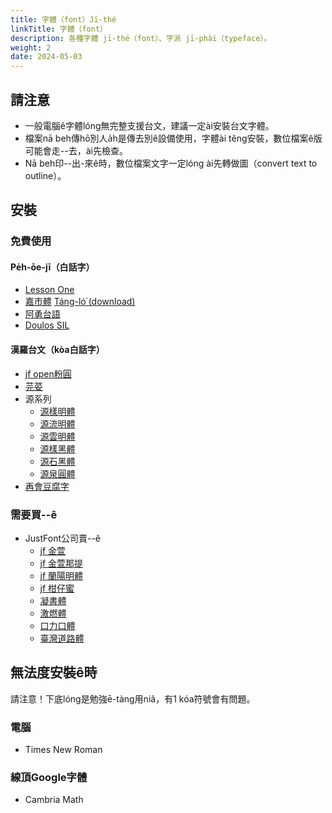 ```yaml
---
title: 字體（font）Jī-thé
linkTitle: 字體（font）
description: 各種字體 jī-thé（font）、字派 jī-phài（typeface）。
weight: 2
date: 2024-05-03
---
```


## 請注意

- 一般電腦ê字體lóng無完整支援台文，建議一定ài安裝台文字體。
- 檔案nā beh傳hō͘別人a̍h是傳去別ê設備使用，字體ài têng安裝，數位檔案ê版可能會走--去，ài先檢查。
- Nā beh印--出-來ê時，數位檔案文字一定lóng ài先轉做圖（convert text to outline）。

## 安裝

### 免費使用

#### Pe̍h-ōe-jī（白話字）

- [Lesson One](https://github.com/ButTaiwan/LessonOne)
- [嘉市體](https://www.chiayi.gov.tw/News_Content.aspx?n=8407&s=641274) [Táng-ló͘ (download)](https://www.chiayi.gov.tw/download/logo/ChiayiCityFont.zip)
- [阿勇台語](https://github.com/aiongg/POJFonts)
- [Doulos SIL](https://software.sil.org/doulos/)

#### 漢羅台文（kòa白話字）

- [jf open粉圓](https://justfont.com/huninn/)
- [芫荽](https://github.com/ButTaiwan/iansui)
- 源系列
  - [源樣明體](https://github.com/ButTaiwan/genyo-font)
  - [源流明體](https://github.com/ButTaiwan/genryu-font)
  - [源雲明體](<https://github.com/ButTaiwan/genwan-font>)
  - [源樣黑體](<https://github.com/ButTaiwan/genyog-font>)
  - [源石黑體](<https://github.com/ButTaiwan/genseki-font>)
  - [源泉圓體](<https://github.com/ButTaiwan/gensen-font>)
- [再會豆腐字](https://tauhu.tw/)

### 需要買--ê

- JustFont公司賣--ê
  - [jf 金萱](https://justfont.com/jinxuan/)
  - [jf 金萱那提](https://justfont.com/jinxuan-latte/)
  - [jf 蘭陽明體](https://justfont.com/lanyangming/)
  - [jf 柑仔蜜](https://justfont.com/kamabit/)
  - [凝書體](https://justfont.com/creamfont/)
  - [激燃體](https://justfont.com/burnfont/)
  - [口力口體](https://justfont.com/kolliko/)
  - [臺灣道路體](https://justfont.com/twroadfont/)

## 無法度安裝ê時

請注意！下底lóng是勉強ē-tàng用niâ，有1 kóa符號會有問題。

### 電腦

- Times New Roman

### 線頂Google字體

- Cambria Math

